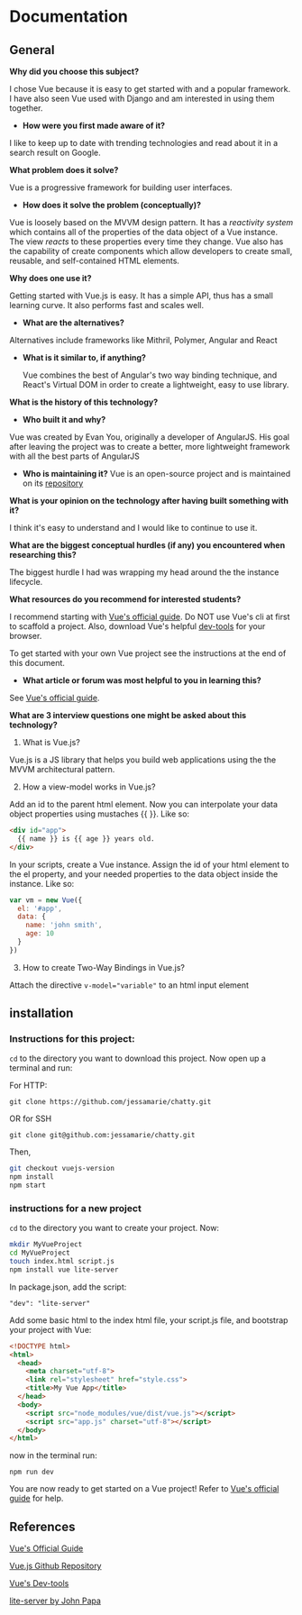 Documentation
============

General
--------

**Why did you choose this subject?**

I chose Vue because it is easy to get started with and a popular framework. I have also seen Vue used with Django and am interested in using them together.

  - **How were you first made aware of it?**

  I like to keep up to date with trending technologies and read about it in a search result on Google.

**What problem does it solve?**

Vue is a progressive framework for building user interfaces.

  - **How does it solve the problem (conceptually)?**

  Vue is loosely based on the MVVM design pattern. It has a _reactivity system_ which contains all of the properties of the data object of a Vue instance. The view _reacts_ to these properties every time they change. Vue also has the capability of create components which allow developers to create small, reusable, and self-contained HTML elements.

**Why does one use it?**

Getting started with Vue.js is easy. It has a simple API, thus has a small learning curve. It also performs fast and scales well.

  - **What are the alternatives?**

  Alternatives include frameworks like Mithril, Polymer, Angular and React

  - **What is it similar to, if anything?**

    Vue combines the best of Angular's two way binding technique, and React's Virtual DOM in order to create a lightweight, easy to use library.

**What is the history of this technology?**
  - **Who built it and why?**

  Vue was created by Evan You, originally a developer of AngularJS. His goal after leaving the project was to create a better, more lightweight framework with all the best parts of AngularJS

  - **Who is maintaining it?**
  Vue is an open-source project and is maintained on its [repository][2]

**What is your opinion on the technology after having built something with it?**

I think it's easy to understand and I would like to continue to use it.

**What are the biggest conceptual hurdles (if any) you encountered when researching this?**

The biggest hurdle I had was wrapping my head around the the instance lifecycle.

**What resources do you recommend for interested students?**

I recommend starting with [Vue's official guide][1]. Do NOT use Vue's cli at first to scaffold a project. Also, download Vue's helpful [dev-tools][3] for your browser.

To get started with your own Vue project see the instructions at the end of this document.

  - **What article or forum was most helpful to you in learning this?**

  See [Vue's official guide][1].

**What are 3 interview questions one might be asked about this technology?**

1. What is Vue.js?

  Vue.js is a JS library that helps you build web applications using the the MVVM architectural pattern.

2. How a view-model works in Vue.js?

  Add an id to the parent html element. Now you can interpolate your data object properties using
mustaches {{ }}. Like so:

  ```html
  <div id="app">
    {{ name }} is {{ age }} years old.
  </div>
  ```

  In your scripts, create a Vue instance. Assign the id of your html element to the el property, and your needed properties to the data object inside the instance. Like so:

  ```javascript
  var vm = new Vue({
    el: '#app',
    data: {
      name: 'john smith',
      age: 10
    }
  })
  ```

3. How to create Two-Way Bindings in Vue.js?

  Attach the directive `v-model="variable"` to an html input element


## installation

### Instructions for this project:

`cd` to the directory you want to download this project. Now open up a terminal and run:

For HTTP:

`git clone https://github.com/jessamarie/chatty.git`

OR for SSH

`git clone git@github.com:jessamarie/chatty.git`

Then,

```bash
git checkout vuejs-version
npm install
npm start
```

### instructions for a new project

`cd` to the directory you want to create your project. Now:

```bash
mkdir MyVueProject
cd MyVueProject
touch index.html script.js
npm install vue lite-server
```

In package.json, add the script:

`"dev": "lite-server"`

Add some basic html to the index html file, your script.js file, and bootstrap your project with Vue:

```html
<!DOCTYPE html>
<html>
  <head>
    <meta charset="utf-8">
    <link rel="stylesheet" href="style.css">
    <title>My Vue App</title>
  </head>
  <body>
    <script src="node_modules/vue/dist/vue.js"></script>
    <script src="app.js" charset="utf-8"></script>
  </body>
</html>
```

now in the terminal run:

 `npm run dev`

You are now ready to get started on a Vue project! Refer to [Vue's official guide][1] for help.

References
-----------
[Vue's Official Guide][1]

[Vue.js Github Repository][2]

[Vue's Dev-tools][3]

[lite-server by John Papa][4]


[1]: https://vuejs.org/v2/guide
[2]: https://github.com/vuejs/vue
[3]: https://github.com/vuejs/vue-devtools#vue-devtools
[4]: https://github.com/johnpapa/lite-server
